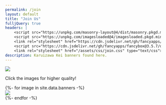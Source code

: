```yaml
---
permalink: /join
layout: default
title: "Join Us"
fulljQuery: true
headers: |
    <script src="https://unpkg.com/masonry-layout@4/dist/masonry.pkgd.min.js"></script>
    <script src="https://unpkg.com/imagesloaded@4/imagesloaded.pkgd.min.js"></script>
    <link rel="stylesheet" href="https://cdn.jsdelivr.net/gh/fancyapps/fancybox@3.5.7/dist/jquery.fancybox.min.css" />
    <script src="https://cdn.jsdelivr.net/gh/fancyapps/fancybox@3.5.7/dist/jquery.fancybox.min.js"></script>
    <link rel="stylesheet" href="/assets/css/join.css" type="text/css">
description: Karuizawa Kei banners found here.
---
```

<section class="mainContent">
    <div class="col text-center justify-content-center">
        <a href="https://discord.gg/xudkGPVAss">
            <img class="discord" src="{{ site.url }}/assets/images/notkei/f5uq0NV_1.png">
        </a>
        <p>Click the images for higher quality!</p>
    </div>
    <div id="content" class="container-fluid">
        <div class="images-container">
            <div class="grid row center-block">
            {%- for image in site.data.banners -%}
                <div class="col-sm-6 grid-item">
                    <a data-fancybox="gallery" data-caption="<a target='_blank' href='{{ site.baseurl }}/assets/images/gallery/{{ image.path }}'>Full Image</a>" href="{{ site.baseurl }}/assets/images/gallery/{{ image.path }}{{ image.name }}">
                        <img class="pic" src="{{ site.baseurl }}/assets/images/gallery/thumbnails/{{ image.path }}{{ image.name | replace: ".png", ".jpg" }}">
                    </a>
                </div>
            {%- endfor -%}
            </div>
        </div>
    </div>
</section>
<script>
$('.images-container').each( function(i, elem) {
    var $elem = $(elem);
    $elem.imagesLoaded( function() {
        $elem.masonry({
            itemSelector: '.grid-item'
        });
        $elem.fadeTo(200, 1);
        $('.grid-item .pic', $elem).each(function(n, img) {
            if (!img.complete) {
                $(img).on('load', function() {
                    $(img).fadeTo(300,1);
                });
            } else {
                $(img).fadeTo(300,1);
            }
        });

    });
});
</script>